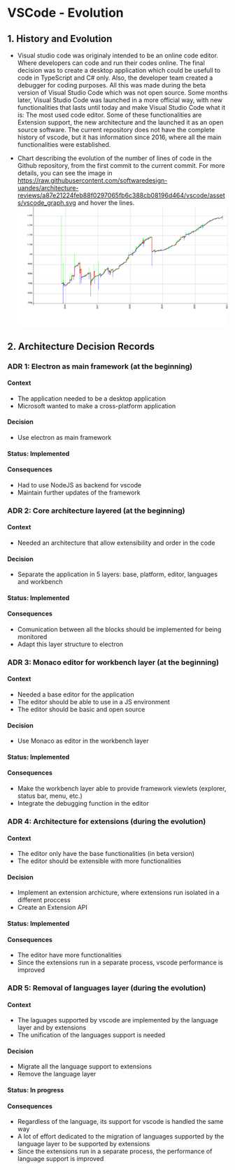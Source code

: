 # VSCode - Evolution

## 1. History and Evolution

- Visual studio code was originaly intended to be an online code editor. Where developers can code and run their codes online. The final decision was to create a desktop application which could be usefull to code in TypeScript and C# only. Also, the developer team created a debugger for coding purposes. All this was made during the beta version of Visual Studio Code which was not open source. Some months later, Visual Studio Code was launched in a more official way, with new functionalities that lasts until today and make Visual Studio Code what it is: The most used code editor. Some of these functionalities are Extension support, the new architecture and the launched it as an open source software.
The current repository does not have the complete history of vscode, but it has information since 2016, where all the main functionalities were established.

- Chart describing the evolution of the number of lines of code in the Github repository, from the first commit to the current commit. For more details, you can see the image in https://raw.githubusercontent.com/softwaredesign-uandes/architecture-reviews/a87e21224feb88f0297065fb6c388cb08196d464/vscode/assets/vscode_graph.svg and hover the lines.
![](assets/vscode_graph.svg "Evolution of lines of code in the Github repository")

## 2. Architecture Decision Records

### ADR 1: Electron as main framework (at the beginning)

#### Context

- The application needed to be a desktop application
- Microsoft wanted to make a cross-platform application

#### Decision

- Use electron as main framework

#### Status: Implemented

#### Consequences

- Had to use NodeJS as backend for vscode
- Maintain further updates of the framework

### ADR 2: Core architecture layered (at the beginning)

#### Context

- Needed an architecture that allow extensibility and order in the code

#### Decision

- Separate the application in 5 layers: base, platform, editor, languages and workbench

#### Status: Implemented

#### Consequences

- Comunication between all the blocks should be implemented for being monitored
- Adapt this layer structure to electron

### ADR 3: Monaco editor for workbench layer (at the beginning)

#### Context

- Needed a base editor for the application
- The editor should be able to use in a JS environment
- The editor should be basic and open source

#### Decision

- Use Monaco as editor in the workbench layer

#### Status: Implemented

#### Consequences

- Make the workbench layer able to provide framework viewlets (explorer, status bar, menu, etc.)
- Integrate the debugging function in the editor

### ADR 4: Architecture for extensions (during the evolution)

#### Context

- The editor only have the base functionalities (in beta version)
- The editor should be extensible with more functionalities

#### Decision

- Implement an extension archicture, where extensions run isolated in a different proccess
- Create an Extension API

#### Status: Implemented

#### Consequences

- The editor have more functionalities
- Since the extensions run in a separate process, vscode performance is improved

### ADR 5: Removal of languages layer (during the evolution)

#### Context

- The laguages supported by vscode are implemented by the language layer and by extensions
- The unification of the languages support is needed

#### Decision

- Migrate all the language support to extensions
- Remove the language layer

#### Status: In progress

#### Consequences

- Regardless of the language, its support for vscode is handled the same way
- A lot of effort dedicated to the migration of languages supported by the language layer to be supported by extensions
- Since the extensions run in a separate process, the performance of language support is improved